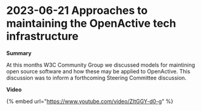 # 2023-06-21 Approaches to maintaining the OpenActive tech infrastructure

**Summary**

At this months W3C Community Group we discussed models for maintining open source software and how these may be applied to OpenActive. This discussion was to inform a forthcoming Steering Committee discussion.

**Video**

{% embed url="https://www.youtube.com/video/ZItGGY-d0-g" %}
